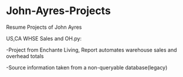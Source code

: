 # John-Ayres-Projects
Resume Projects of John Ayres

US,CA WHSE Sales and OH.py:

  -Project from Enchante Living, Report automates warehouse sales and overhead totals
  
  -Source information taken from a non-queryable database(legacy)
  
